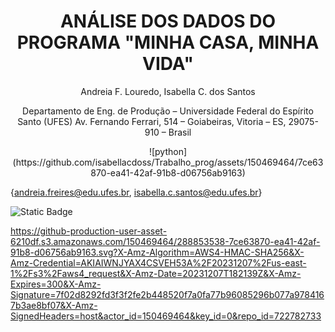 <h1 align="center"> ANÁLISE DOS DADOS DO PROGRAMA "MINHA CASA, MINHA VIDA" </h1> 

<p align="center"> 
Andreia F. Louredo, Isabella C. dos Santos
</p>
<p align="center"> 
Departamento de Eng. de Produção – Universidade Federal do Espírito Santo (UFES)
Av. Fernando Ferrari, 514 – Goiabeiras, Vitoria – ES, 29075-910 – Brasil
</p>
<p align="center"> ![python](https://github.com/isabellacdoss/Trabalho_prog/assets/150469464/7ce63870-ea41-42af-91b8-d06756ab9163)



{andreia.freires@edu.ufes.br, isabella.c.santos@edu.ufes.br}
</p>

<img alt="Static Badge" src="[https://img.shields.io/badge/Descri%C3%A7%C3%A3o-youlike](https://github-production-user-asset-6210df.s3.amazonaws.com/150469464/288853538-7ce63870-ea41-42af-91b8-d06756ab9163.svg?X-Amz-Algorithm=AWS4-HMAC-SHA256&X-Amz-Credential=AKIAIWNJYAX4CSVEH53A%2F20231207%2Fus-east-1%2Fs3%2Faws4_request&X-Amz-Date=20231207T182139Z&X-Amz-Expires=300&X-Amz-Signature=7f02d8292fd3f3f2fe2b448520f7a0fa77b96085296b077a9784167b3ae8bf07&X-Amz-SignedHeaders=host&actor_id=150469464&key_id=0&repo_id=722782733
)">

https://github-production-user-asset-6210df.s3.amazonaws.com/150469464/288853538-7ce63870-ea41-42af-91b8-d06756ab9163.svg?X-Amz-Algorithm=AWS4-HMAC-SHA256&X-Amz-Credential=AKIAIWNJYAX4CSVEH53A%2F20231207%2Fus-east-1%2Fs3%2Faws4_request&X-Amz-Date=20231207T182139Z&X-Amz-Expires=300&X-Amz-Signature=7f02d8292fd3f3f2fe2b448520f7a0fa77b96085296b077a9784167b3ae8bf07&X-Amz-SignedHeaders=host&actor_id=150469464&key_id=0&repo_id=722782733







